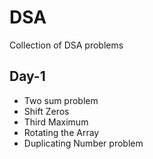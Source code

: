 # DSA
 Collection of DSA problems
 ## Day-1
   * Two sum problem
   * Shift Zeros
   * Third Maximum
   * Rotating the Array
   * Duplicating Number problem
